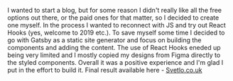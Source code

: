 I wanted to start a blog, but for some reason I didn't really like all the free options out there, or the paid ones for that matter, so I decided to create one myself. In the process I wanted to reconnect with JS and try out React Hooks (yes, welcome to 2019 etc.). To save myself some time I decided to go with Gatsby as a static site generator and focus on building the components and adding the content. The use of React Hooks eneded up being very limited and I mostly copied my designs from Figma directly to the styled components. 
Overall it was a positive experience and I'm glad I put in the effort to build it. Final result available here - [Svetlo.co.uk](https://svetlo.co.uk)
